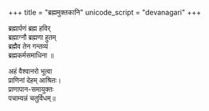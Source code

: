 +++
title = "ब्रह्ममुक्तकानि"
unicode_script = "devanagari"
+++

ब्रह्मार्पणं ब्रह्म हविर्  
ब्रह्माग्नौ ब्रह्मणा हुतम्  
ब्रह्मैव तेन गन्तव्यं  
ब्रह्मकर्मसमाधिना ॥

अहं वैश्वानरो भूत्वा  
प्राणिनां देहम् आश्रितः।  
प्राणापान-समायुक्तः  
पचाम्यन्नं चतुर्विधम्॥

